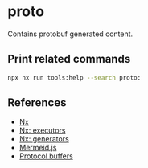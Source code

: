 # proto

Contains protobuf generated content.

## Print related commands

```bash
npx nx run tools:help --search proto:
```

## References

- [Nx](https://nx.dev)
- [Nx: executors](https://nx.dev/recipes/executors#executors)
- [Nx: generators](https://nx.dev/recipes/generators#generators)
- [Mermeid.js](https://mermaid-js.github.io/mermaid/)
- [Protocol buffers](https://developers.google.com/protocol-buffers/docs/proto)
